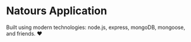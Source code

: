 # Natours Application

Built using modern technologies: node.js, express, mongoDB, mongoose, and friends. ♥️